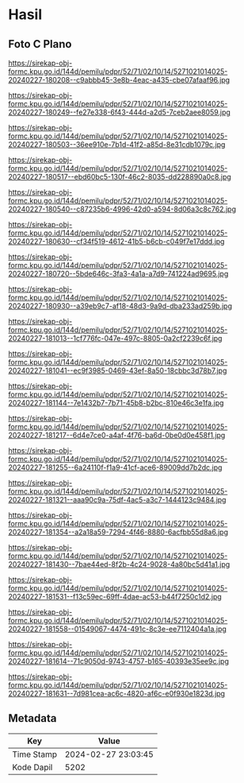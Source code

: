 # Hasil

## Foto C Plano

https://sirekap-obj-formc.kpu.go.id/144d/pemilu/pdpr/52/71/02/10/14/5271021014025-20240227-180208--c9abbb45-3e8b-4eac-a435-cbe07afaaf96.jpg

https://sirekap-obj-formc.kpu.go.id/144d/pemilu/pdpr/52/71/02/10/14/5271021014025-20240227-180249--fe27e338-6f43-444d-a2d5-7ceb2aee8059.jpg

https://sirekap-obj-formc.kpu.go.id/144d/pemilu/pdpr/52/71/02/10/14/5271021014025-20240227-180503--36ee910e-7b1d-41f2-a85d-8e31cdb1079c.jpg

https://sirekap-obj-formc.kpu.go.id/144d/pemilu/pdpr/52/71/02/10/14/5271021014025-20240227-180517--ebd60bc5-130f-46c2-8035-dd228890a0c8.jpg

https://sirekap-obj-formc.kpu.go.id/144d/pemilu/pdpr/52/71/02/10/14/5271021014025-20240227-180540--c87235b6-4996-42d0-a594-8d06a3c8c762.jpg

https://sirekap-obj-formc.kpu.go.id/144d/pemilu/pdpr/52/71/02/10/14/5271021014025-20240227-180630--cf34f519-4612-41b5-b6cb-c049f7e17ddd.jpg

https://sirekap-obj-formc.kpu.go.id/144d/pemilu/pdpr/52/71/02/10/14/5271021014025-20240227-180720--5bde646c-3fa3-4a1a-a7d9-741224ad9695.jpg

https://sirekap-obj-formc.kpu.go.id/144d/pemilu/pdpr/52/71/02/10/14/5271021014025-20240227-180930--a39eb9c7-af18-48d3-9a9d-dba233ad259b.jpg

https://sirekap-obj-formc.kpu.go.id/144d/pemilu/pdpr/52/71/02/10/14/5271021014025-20240227-181013--1cf776fc-047e-497c-8805-0a2cf2239c6f.jpg

https://sirekap-obj-formc.kpu.go.id/144d/pemilu/pdpr/52/71/02/10/14/5271021014025-20240227-181041--ec9f3985-0469-43ef-8a50-18cbbc3d78b7.jpg

https://sirekap-obj-formc.kpu.go.id/144d/pemilu/pdpr/52/71/02/10/14/5271021014025-20240227-181144--7e1432b7-7b71-45b8-b2bc-810e46c3e1fa.jpg

https://sirekap-obj-formc.kpu.go.id/144d/pemilu/pdpr/52/71/02/10/14/5271021014025-20240227-181217--6d4e7ce0-a4af-4f76-ba6d-0be0d0e458f1.jpg

https://sirekap-obj-formc.kpu.go.id/144d/pemilu/pdpr/52/71/02/10/14/5271021014025-20240227-181255--6a24110f-f1a9-41cf-ace6-89009dd7b2dc.jpg

https://sirekap-obj-formc.kpu.go.id/144d/pemilu/pdpr/52/71/02/10/14/5271021014025-20240227-181321--aaa90c9a-75df-4ac5-a3c7-1444123c9484.jpg

https://sirekap-obj-formc.kpu.go.id/144d/pemilu/pdpr/52/71/02/10/14/5271021014025-20240227-181354--a2a18a59-7294-4f46-8880-6acfbb55d8a6.jpg

https://sirekap-obj-formc.kpu.go.id/144d/pemilu/pdpr/52/71/02/10/14/5271021014025-20240227-181430--7bae44ed-8f2b-4c24-9028-4a80bc5d41a1.jpg

https://sirekap-obj-formc.kpu.go.id/144d/pemilu/pdpr/52/71/02/10/14/5271021014025-20240227-181531--f13c59ec-69ff-4dae-ac53-b44f7250c1d2.jpg

https://sirekap-obj-formc.kpu.go.id/144d/pemilu/pdpr/52/71/02/10/14/5271021014025-20240227-181558--01549067-4474-491c-8c3e-ee7112404a1a.jpg

https://sirekap-obj-formc.kpu.go.id/144d/pemilu/pdpr/52/71/02/10/14/5271021014025-20240227-181614--71c9050d-9743-4757-b165-40393e35ee9c.jpg

https://sirekap-obj-formc.kpu.go.id/144d/pemilu/pdpr/52/71/02/10/14/5271021014025-20240227-181631--7d981cea-ac6c-4820-af6c-e0f930e1823d.jpg


## Metadata

| Key        | Value               |
| ---------- | ------------------- |
| Time Stamp | 2024-02-27 23:03:45 |
| Kode Dapil | 5202                |



